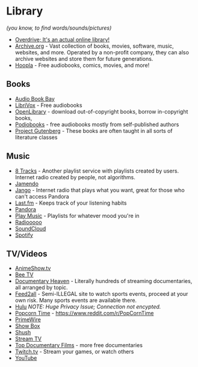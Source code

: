 # Library

*(you know, to find words/sounds/pictures)*

* [Overdrive; It's an actual online library!](https://www.overdrive.com/)
* [Archive.org](https://archive.org/) - Vast collection of books, movies, software, music, websites, and more. Operated by a non-profit company, they can also archive websites and store them for future generations.
* [Hoopla](https://www.hoopladigital.com/) - Free audiobooks, comics, movies, and more!

<!-- Credits, Hoopla: /u/CactusMonster -->

## Books

* [Audio Book Bay](http://bayaudiobook.com/)
* [LibriVox](https://librivox.org/) - Free audiobooks
* [OpenLibrary](https://openlibrary.org/) - download out-of-copyright books, borrow in-copyright books,
* [Podiobooks](http://podiobooks.com/) - free audiobooks mostly from self-published authors
* [Project Gutenberg](https://www.gutenberg.org/) - These books are often taught in all sorts of literature classes


## Music

* [8 Tracks](https://8tracks.com/) - Another playlist service with playlists created by users. Internet radio created by people, not algorithms.
* [Jamendo](https://www.jamendo.com/)
* [Jango](https://www.jango.com/) - Internet radio that plays what you want, great for those who can't access Pandora
* [Last.fm](https://www.last.fm/) - Keeps track of your listening habits
* [Pandora](https://www.pandora.com/)
* [Play Music](https://play.google.com/music/) - Playlists for whatever mood you're in
* [Radiooooo](http://radiooooo.com/)
* [SoundCloud](https://soundcloud.com/)
* [Spotify](https://www.spotify.com/)

<!-- Credits, Radiooooo: /u/islandofshame -->

## TV/Videos

* [AnimeShow.tv](http://animeshow.tv/)
* [Bee TV](http://beetv.me/)
* [Documentary Heaven](http://documentaryheaven.com/) - Literally hundreds of streaming documentaries, all arranged by topic.
* [Feed2all](http://www.feed2allnow.eu/) - Semi-ILLEGAL site to watch sports events, proceed at your own risk. Many sports events are available there. 
* [Hulu](http://www.hulu.com/) *NOTE: Huge Privacy Issue; Connection not encypted.*
* [Popcorn Time](https://www.reddit.com/r/PopCornTime) - https://www.reddit.com/r/PopCornTime
* [PrimeWire](https://www.primewire.ag/)
* [Show Box](http://showboxpc.be/)
* [Shush](https://www.shush.se/)
* [Stream TV](http://stream-tv2.ag/)
* [Top Documentary Films](https://topdocumentaryfilms.com/) - more free documentaries
* [Twitch.tv](https://www.twitch.tv/) - Stream your games, or watch others
* [YouTube](https://www.youtube.com/)
